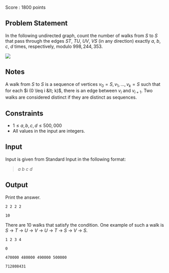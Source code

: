 Score : $1800$ points

## Problem Statement

In the following undirected graph, count the number of walks from $S$ to $S$ that pass through the edges $ST$, $TU$, $UV$, $VS$ (in any direction) exactly $a$, $b$, $c$, $d$ times, respectively, modulo $998,244,353$.

![](https://img.atcoder.jp/agc051/48a379ab79ee4edf503b84c8b7984d50.png)

## Notes

A walk from $S$ to $S$ is a sequence of vertices $v_0 = S, v_1, \ldots, v_k = S$ such that for each $i (0 \leq i &lt; k)$, there is an edge between $v_i$ and $v_{i+1}$.
Two walks are considered distinct if they are distinct as sequences.

## Constraints

- $1 \leq a, b, c, d \leq 500,000$
- All values in the input are integers.

## Input

Input is given from Standard Input in the following format:

> $a$ $b$ $c$ $d$

## Output

Print the answer.

```input1
2 2 2 2
```

```output1
10
```

There are $10$ walks that satisfy the condition.
One example of such a walk is 
$S$ $\rightarrow$ $T$ $\rightarrow$ $U$ $\rightarrow$ $V$ $\rightarrow$ $U$ $\rightarrow$ $T$ $\rightarrow$ $S$ $\rightarrow$ $V$ $\rightarrow$ $S$.

```input2
1 2 3 4
```

```output2
0
```

```input3
470000 480000 490000 500000
```

```output3
712808431
```